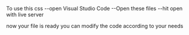 To use this css
--open Visual Studio Code
--Open these files
--hit open with live server


now your file is ready you can modify the code according to your needs 
